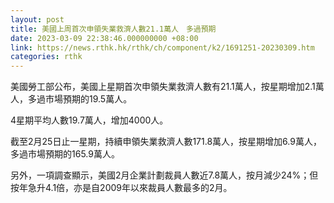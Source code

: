 ```yaml
---
layout: post
title: 美國上周首次申領失業救濟人數21.1萬人　多過預期
date: 2023-03-09 22:38:46.000000000 +08:00
link: https://news.rthk.hk/rthk/ch/component/k2/1691251-20230309.htm
categories: rthk
---
```


美國勞工部公布，美國上星期首次申領失業救濟人數有21.1萬人，按星期增加2.1萬人，多過市場預期的19.5萬人。

4星期平均人數19.7萬人，增加4000人。

截至2月25日止一星期，持續申領失業救濟人數171.8萬人，按星期增加6.9萬人，多過市場預期的165.9萬人。

另外，一項調查顯示，美國2月企業計劃裁員人數近7.8萬人，按月減少24%；但按年急升4.1倍，亦是自2009年以來裁員人數最多的2月。
